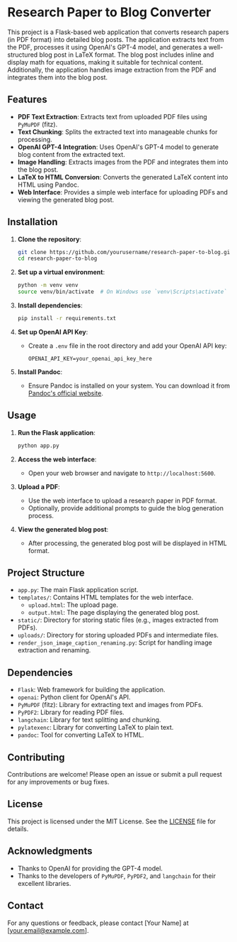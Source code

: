 # Research Paper to Blog Converter

This project is a Flask-based web application that converts research papers (in PDF format) into detailed blog posts. The application extracts text from the PDF, processes it using OpenAI's GPT-4 model, and generates a well-structured blog post in LaTeX format. The blog post includes inline and display math for equations, making it suitable for technical content. Additionally, the application handles image extraction from the PDF and integrates them into the blog post.

## Features

- **PDF Text Extraction**: Extracts text from uploaded PDF files using `PyMuPDF` (fitz).
- **Text Chunking**: Splits the extracted text into manageable chunks for processing.
- **OpenAI GPT-4 Integration**: Uses OpenAI's GPT-4 model to generate blog content from the extracted text.
- **Image Handling**: Extracts images from the PDF and integrates them into the blog post.
- **LaTeX to HTML Conversion**: Converts the generated LaTeX content into HTML using Pandoc.
- **Web Interface**: Provides a simple web interface for uploading PDFs and viewing the generated blog post.

## Installation

1. **Clone the repository**:
   ```bash
   git clone https://github.com/yourusername/research-paper-to-blog.git
   cd research-paper-to-blog
   ```

2. **Set up a virtual environment**:
   ```bash
   python -m venv venv
   source venv/bin/activate  # On Windows use `venv\Scripts\activate`
   ```

3. **Install dependencies**:
   ```bash
   pip install -r requirements.txt
   ```

4. **Set up OpenAI API Key**:
   - Create a `.env` file in the root directory and add your OpenAI API key:
     ```plaintext
     OPENAI_API_KEY=your_openai_api_key_here
     ```

5. **Install Pandoc**:
   - Ensure Pandoc is installed on your system. You can download it from [Pandoc's official website](https://pandoc.org/installing.html).

## Usage

1. **Run the Flask application**:
   ```bash
   python app.py
   ```

2. **Access the web interface**:
   - Open your web browser and navigate to `http://localhost:5600`.

3. **Upload a PDF**:
   - Use the web interface to upload a research paper in PDF format.
   - Optionally, provide additional prompts to guide the blog generation process.

4. **View the generated blog post**:
   - After processing, the generated blog post will be displayed in HTML format.

## Project Structure

- `app.py`: The main Flask application script.
- `templates/`: Contains HTML templates for the web interface.
  - `upload.html`: The upload page.
  - `output.html`: The page displaying the generated blog post.
- `static/`: Directory for storing static files (e.g., images extracted from PDFs).
- `uploads/`: Directory for storing uploaded PDFs and intermediate files.
- `render_json_image_caption_renaming.py`: Script for handling image extraction and renaming.

## Dependencies

- `Flask`: Web framework for building the application.
- `openai`: Python client for OpenAI's API.
- `PyMuPDF` (fitz): Library for extracting text and images from PDFs.
- `PyPDF2`: Library for reading PDF files.
- `langchain`: Library for text splitting and chunking.
- `pylatexenc`: Library for converting LaTeX to plain text.
- `pandoc`: Tool for converting LaTeX to HTML.

## Contributing

Contributions are welcome! Please open an issue or submit a pull request for any improvements or bug fixes.

## License

This project is licensed under the MIT License. See the [LICENSE](LICENSE) file for details.

## Acknowledgments

- Thanks to OpenAI for providing the GPT-4 model.
- Thanks to the developers of `PyMuPDF`, `PyPDF2`, and `langchain` for their excellent libraries.

## Contact

For any questions or feedback, please contact [Your Name] at [your.email@example.com].
